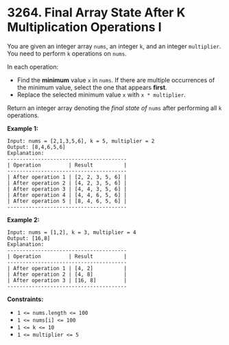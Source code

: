# 3264. Final Array State After K Multiplication Operations I
You are given an integer array `nums`, an integer `k`, and an integer `multiplier`. You need to perform `k` operations on `nums`. 

In each operation:  
- Find the **minimum** value `x` in `nums`. If there are multiple occurrences of the minimum value, select the one that appears **first**.  
- Replace the selected minimum value `x` with `x * multiplier`.  

Return an integer array denoting the *final state of* `nums` after performing all `k` operations.

**Example 1:**
```
Input: nums = [2,1,3,5,6], k = 5, multiplier = 2
Output: [8,4,6,5,6]
Explanation:
---------------------------------------
| Operation         | Result          |
---------------------------------------
| After operation 1	| [2, 2, 3, 5, 6] |
| After operation 2	| [4, 2, 3, 5, 6] |
| After operation 3	| [4, 4, 3, 5, 6] |
| After operation 4	| [4, 4, 6, 5, 6] |
| After operation 5	| [8, 4, 6, 5, 6] |
---------------------------------------
```

**Example 2:**
```
Input: nums = [1,2], k = 3, multiplier = 4
Output: [16,8]
Explanation:
---------------------------------------
| Operation         | Result          |
---------------------------------------
| After operation 1	| [4, 2]          |
| After operation 2	| [4, 8]          |
| After operation 3	| [16, 8]         |
---------------------------------------
```

**Constraints:**
- `1 <= nums.length <= 100`
- `1 <= nums[i] <= 100`
- `1 <= k <= 10`
- `1 <= multiplier <= 5`
